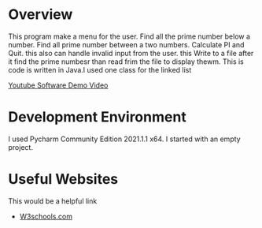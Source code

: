 # Overview

This program make a menu for the user. Find all the prime number below a number. Find all prime number between a two numbers. Calculate PI and Quit. this also can handle invalid input from the user. this Write to a file after it find the prime numbesr than read frim the file to display thewm. This is code is written in Java.I used one class for the linked list
 

[Youtube Software Demo Video](https://youtu.be/WKUsP_V3Qsc)

# Development Environment

I used Pycharm Community Edition 2021.1.1 x64. I started with an empty project.

# Useful Websites

This would be a helpful link 
* [W3schools.com](https://www.w3schools.com/python/default.asp)


